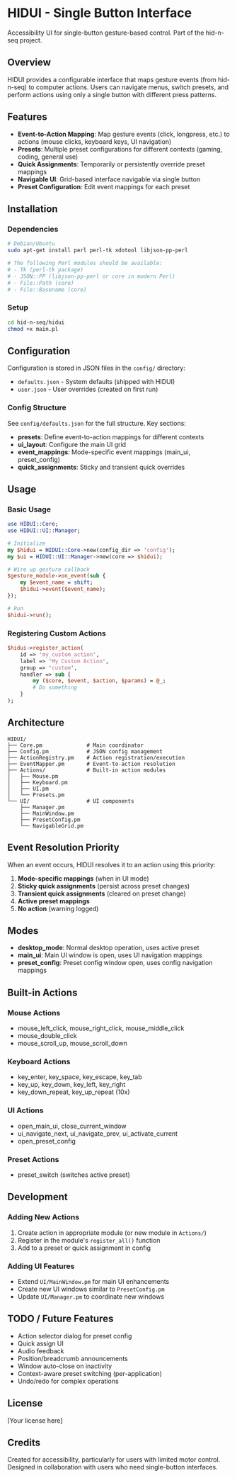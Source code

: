 # HIDUI - Single Button Interface

Accessibility UI for single-button gesture-based control. Part of the hid-n-seq project.

## Overview

HIDUI provides a configurable interface that maps gesture events (from hid-n-seq) to computer actions. Users can navigate menus, switch presets, and perform actions using only a single button with different press patterns.

## Features

- **Event-to-Action Mapping**: Map gesture events (click, longpress, etc.) to actions (mouse clicks, keyboard keys, UI navigation)
- **Presets**: Multiple preset configurations for different contexts (gaming, coding, general use)
- **Quick Assignments**: Temporarily or persistently override preset mappings
- **Navigable UI**: Grid-based interface navigable via single button
- **Preset Configuration**: Edit event mappings for each preset

## Installation

### Dependencies

```bash
# Debian/Ubuntu
sudo apt-get install perl perl-tk xdotool libjson-pp-perl

# The following Perl modules should be available:
# - Tk (perl-tk package)
# - JSON::PP (libjson-pp-perl or core in modern Perl)
# - File::Path (core)
# - File::Basename (core)
```

### Setup

```bash
cd hid-n-seq/hidui
chmod +x main.pl
```

## Configuration

Configuration is stored in JSON files in the `config/` directory:

- `defaults.json` - System defaults (shipped with HIDUI)
- `user.json` - User overrides (created on first run)

### Config Structure

See `config/defaults.json` for the full structure. Key sections:

- **presets**: Define event-to-action mappings for different contexts
- **ui_layout**: Configure the main UI grid
- **event_mappings**: Mode-specific event mappings (main_ui, preset_config)
- **quick_assignments**: Sticky and transient quick overrides

## Usage

### Basic Usage

```perl
use HIDUI::Core;
use HIDUI::UI::Manager;

# Initialize
my $hidui = HIDUI::Core->new(config_dir => 'config');
my $ui = HIDUI::UI::Manager->new(core => $hidui);

# Wire up gesture callback
$gesture_module->on_event(sub {
    my $event_name = shift;
    $hidui->event($event_name);
});

# Run
$hidui->run();
```

### Registering Custom Actions

```perl
$hidui->register_action(
    id => 'my_custom_action',
    label => 'My Custom Action',
    group => 'custom',
    handler => sub {
        my ($core, $event, $action, $params) = @_;
        # Do something
    }
);
```

## Architecture

```
HIDUI/
├── Core.pm              # Main coordinator
├── Config.pm            # JSON config management
├── ActionRegistry.pm    # Action registration/execution
├── EventMapper.pm       # Event-to-action resolution
├── Actions/             # Built-in action modules
│   ├── Mouse.pm
│   ├── Keyboard.pm
│   ├── UI.pm
│   └── Presets.pm
└── UI/                  # UI components
    ├── Manager.pm
    ├── MainWindow.pm
    ├── PresetConfig.pm
    └── NavigableGrid.pm
```

## Event Resolution Priority

When an event occurs, HIDUI resolves it to an action using this priority:

1. **Mode-specific mappings** (when in UI mode)
2. **Sticky quick assignments** (persist across preset changes)
3. **Transient quick assignments** (cleared on preset change)
4. **Active preset mappings**
5. **No action** (warning logged)

## Modes

- **desktop_mode**: Normal desktop operation, uses active preset
- **main_ui**: Main UI window is open, uses UI navigation mappings
- **preset_config**: Preset config window open, uses config navigation mappings

## Built-in Actions

### Mouse Actions
- mouse_left_click, mouse_right_click, mouse_middle_click
- mouse_double_click
- mouse_scroll_up, mouse_scroll_down

### Keyboard Actions
- key_enter, key_space, key_escape, key_tab
- key_up, key_down, key_left, key_right
- key_down_repeat, key_up_repeat (10x)

### UI Actions
- open_main_ui, close_current_window
- ui_navigate_next, ui_navigate_prev, ui_activate_current
- open_preset_config

### Preset Actions
- preset_switch (switches active preset)

## Development

### Adding New Actions

1. Create action in appropriate module (or new module in `Actions/`)
2. Register in the module's `register_all()` function
3. Add to a preset or quick assignment in config

### Adding UI Features

- Extend `UI/MainWindow.pm` for main UI enhancements
- Create new UI windows similar to `PresetConfig.pm`
- Update `UI/Manager.pm` to coordinate new windows

## TODO / Future Features

- Action selector dialog for preset config
- Quick assign UI
- Audio feedback
- Position/breadcrumb announcements
- Window auto-close on inactivity
- Context-aware preset switching (per-application)
- Undo/redo for complex operations

## License

[Your license here]

## Credits

Created for accessibility, particularly for users with limited motor control. Designed in collaboration with users who need single-button interfaces.